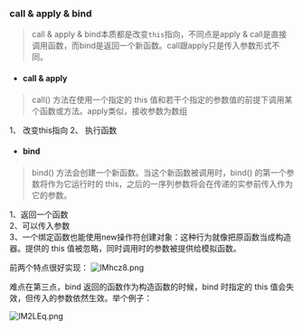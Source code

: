 ### call & apply & bind

> call & apply & bind本质都是改变`this`指向，不同点是apply & call是直接调用函数，而bind是返回一个新函数。call跟apply只是传入参数形式不同。

- #### call & apply
> call() 方法在使用一个指定的 this 值和若干个指定的参数值的前提下调用某个函数或方法。apply类似，接收参数为数组

  1、 改变this指向
  2、 执行函数

- #### bind
> bind() 方法会创建一个新函数。当这个新函数被调用时，bind() 的第一个参数将作为它运行时的 this，之后的一序列参数将会在传递的实参前传入作为它的参数。

  1、返回一个函数    
  2、可以传入参数    
  3、一个绑定函数也能使用new操作符创建对象：这种行为就像把原函数当成构造器。提供的 this 值被忽略，同时调用时的参数被提供给模拟函数。    

前两个特点很好实现：
![lMhcz8.png](https://s2.ax1x.com/2019/12/30/lMhcz8.png)

难点在第三点，bind 返回的函数作为构造函数的时候，bind 时指定的 this 值会失效，但传入的参数依然生效。举个例子：

![lM2LEq.png](https://s2.ax1x.com/2019/12/30/lM2LEq.png)


